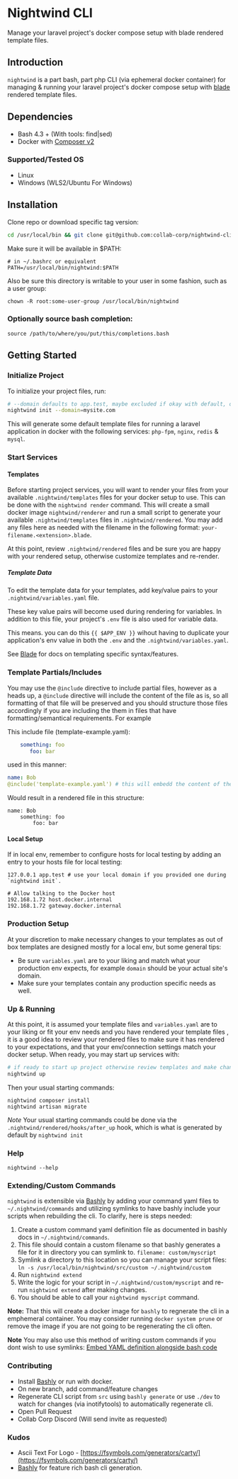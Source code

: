# Nightwind CLI

Manage your laravel project's docker compose setup with blade rendered template files.

## Introduction

`nightwind` is a part bash, part php CLI (via ephemeral docker container) for managing & running your laravel project's docker compose setup with [blade](https://laravel.com/docs/9.x/blade) rendered template files.

## Dependencies

- Bash 4.3 + (With tools: find|sed)
- Docker with [Composer v2](https://docs.docker.com/compose/cli-command/)

### Supported/Tested OS

- Linux
- Windows (WLS2/Ubuntu For Windows)

## Installation

Clone repo or download specific tag version:

```bash
cd /usr/local/bin && git clone git@github.com:collab-corp/nightwind-cli.git

```

Make sure it will be available in $PATH:

```
# in ~/.bashrc or equivalent
PATH=/usr/local/bin/nightwind:$PATH
```

Also be sure this directory is writable to your user in some fashion, such as a user group:

`chown -R root:some-user-group /usr/local/bin/nightwind`

### Optionally source bash completion:

`source /path/to/where/you/put/this/completions.bash`

## Getting Started

### Initialize Project

To initialize your project files, run:

```bash
# --domain defaults to app.test, maybe excluded if okay with default, otherwise change according to your current env's domain.
nightwind init --domain=mysite.com
```

This will generate some default template files for running a laravel application in docker with the following services: `php-fpm`, `nginx`, `redis` & `mysql`.

### Start Services

#### Templates

Before starting project services, you will want to render your files from your available `.nightwind/templates` files for your docker setup to use. This can be done
with the `nightwind render` command. This will create a small docker image `nightwind/renderer` and run a small script to generate your available
`.nightwind/templates` files in `.nightwind/rendered`. You may add any files here as needed with the filename in the following format: `your-filename.<extension>.blade`.

At this point, review `.nightwind/rendered` files and be sure you are happy with your rendered setup, otherwise customize templates and re-render.

##### Template Data

To edit the template data for your templates, add key/value pairs to your `.nightwind/variables.yaml` file.

These key value pairs will become used during rendering for variables. In addition to this file, your project's `.env` file is also used for variable data.

This means. you can do this `{{ $APP_ENV }}` wihout having to duplicate your application's env value in both the `.env` and the `.nightwind/variables.yaml`.

See [Blade](https://laravel.com/docs/9.x/blade) for docs on templating specific syntax/features.

### Template Partials/Includes

You may use the `@include` directive to include partial files, however as a heads up, a `@include` directive will include the content of the file as is,
so all formatting of that file will be preserved and you should structure those files accordingly if you are including the them in files
that have formatting/semantical requirements. For example

This include file (template-example.yaml):

```yaml
    something: foo
       foo: bar
```

used in this manner:

```yaml
name: Bob
@include('template-example.yaml') # this will embedd the content of the file as is so if you have tabs and specific formatting, it will be preserved
```

Would result in a rendered file in this structure:

```
name: Bob
    something: foo
        foo: bar

```

#### Local Setup

If in local env, remember to configure hosts for local testing by adding an entry to your hosts file for local testing:

```
127.0.0.1 app.test # use your local domain if you provided one during `nightwind init`.

# Allow talking to the Docker host
192.168.1.72 host.docker.internal
192.168.1.72 gateway.docker.internal
```

### Production Setup

At your discretion to make necessary changes to your templates as out of box templates are designed mostly for a local env, but some general tips:

- Be sure `variables.yaml` are to your liking and match what your production env expects, for example `domain` should be your actual site's domain.
- Make sure your templates contain any production specific needs as well.

### Up & Running

At this point, it is assumed your template files and `variables.yaml` are to your liking or fit your env needs and you have rendered your template files
, it is a good idea to review your rendered files to make sure it has rendered to your expectations, and that your env/connection
settings match your docker setup. When ready, you may start up services with:

```bash
# if ready to start up project otherwise review templates and make changes as needed before running:
nightwind up
```

Then your usual starting commands:

```
nightwind composer install
nightwind artisan migrate

```

_Note_ Your usual starting commands could be done via the `.nightwind/rendered/hooks/after_up` hook, which is what is generated by default by `nightwind init`

### Help

`nightwind --help`

### Extending/Custom Commands

`nightwind` is extensible via [Bashly](https://bashly.dannyb.co/configuration/command/) by adding your command yaml files to `~/.nightwind/commands` and
utilizing symlinks to have bashly include your scripts when rebuilding the cli. To clarify, here is steps needed:

1. Create a custom command yaml definition file as documented in bashly docs in `~/.nightwind/commands`.
2. This file should contain a custom filename so that bashly generates a file for it in directory you can symlink to. `filename: custom/myscript`
3. Symlink a directory to this location so you can manage your script files: `ln -s /usr/local/bin/nightwind/src/custom ~/.nightwind/custom`
4. Run `nightwind extend`
5. Write the logic for your script in `~/.nightwind/custom/myscript` and re-run `nightwind extend` after making changes.
6. You should be able to call your `nightwind myscript` command.

**Note:** That this will create a docker image for `bashly` to regnerate the cli in a emphemeral container. You may consider running `docker system prune`
or remove the image if you are not going to be regenerating the cli often.

**Note** You may also use this method of writing custom commands if you dont wish to use symlinks: [Embed YAML definition alongside bash code](https://bashly.dannyb.co/advanced/split-config/#download-command-sh)

### Contributing

- Install [Bashly](https://bashly.dannyb.co/installation/) or run with docker.
- On new branch, add command/feature changes
- Regenerate CLI script from `src` using `bashly generate` or use `./dev` to watch for changes (via inotifytools) to automatically regenerate cli.
- Open Pull Request
- Collab Corp Discord (Will send invite as requested)

### Kudos

- Ascii Text For Logo - [https://fsymbols.com/generators/carty/](https://fsymbols.com/generators/carty/)
- [Bashly](https://bashly.dannyb.co/installation/) for feature rich bash cli generation.
